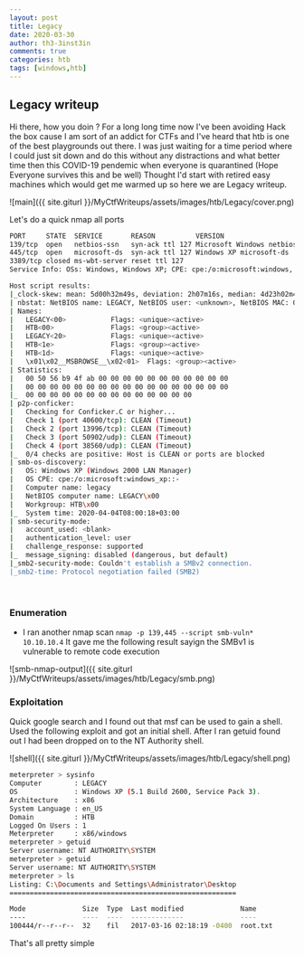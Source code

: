 ```yaml
---
layout: post
title: Legacy
date: 2020-03-30
author: th3-3inst3in
comments: true
categories: htb
tags: [windows,htb]
---
```


## Legacy writeup

Hi there, how you doin ?
For a long long time now I've been avoiding Hack the box cause I am sort of an addict for CTFs and I've heard that htb is one of the best playgrounds out there. I was just waiting for a time period where I could just sit down and do this without any distractions and what better time then this COVID-19 pendemic when everyone is quarantined (Hope Everyone survives this and be well)
Thought I'd start with retired easy machines which would get me warmed up so here we are Legacy writeup.


![main]({{ site.giturl }}/MyCtfWriteups/assets/images/htb/Legacy/cover.png)


Let's do a quick nmap all ports

```bash
PORT     STATE  SERVICE       REASON          VERSION
139/tcp  open   netbios-ssn   syn-ack ttl 127 Microsoft Windows netbios-ssn
445/tcp  open   microsoft-ds  syn-ack ttl 127 Windows XP microsoft-ds
3389/tcp closed ms-wbt-server reset ttl 127
Service Info: OSs: Windows, Windows XP; CPE: cpe:/o:microsoft:windows, cpe:/o:microsoft:windows_xp

Host script results:
|_clock-skew: mean: 5d00h32m49s, deviation: 2h07m16s, median: 4d23h02m49s
| nbstat: NetBIOS name: LEGACY, NetBIOS user: <unknown>, NetBIOS MAC: 00:50:56:b9:4f:ab (VMware)
| Names:
|   LEGACY<00>           Flags: <unique><active>
|   HTB<00>              Flags: <group><active>
|   LEGACY<20>           Flags: <unique><active>
|   HTB<1e>              Flags: <group><active>
|   HTB<1d>              Flags: <unique><active>
|   \x01\x02__MSBROWSE__\x02<01>  Flags: <group><active>
| Statistics:
|   00 50 56 b9 4f ab 00 00 00 00 00 00 00 00 00 00 00
|   00 00 00 00 00 00 00 00 00 00 00 00 00 00 00 00 00
|_  00 00 00 00 00 00 00 00 00 00 00 00 00 00
| p2p-conficker: 
|   Checking for Conficker.C or higher...
|   Check 1 (port 40600/tcp): CLEAN (Timeout)
|   Check 2 (port 13996/tcp): CLEAN (Timeout)
|   Check 3 (port 50902/udp): CLEAN (Timeout)
|   Check 4 (port 38560/udp): CLEAN (Timeout)
|_  0/4 checks are positive: Host is CLEAN or ports are blocked
| smb-os-discovery: 
|   OS: Windows XP (Windows 2000 LAN Manager)
|   OS CPE: cpe:/o:microsoft:windows_xp::-
|   Computer name: legacy
|   NetBIOS computer name: LEGACY\x00
|   Workgroup: HTB\x00
|_  System time: 2020-04-04T08:00:18+03:00
| smb-security-mode: 
|   account_used: <blank>
|   authentication_level: user
|   challenge_response: supported
|_  message_signing: disabled (dangerous, but default)
|_smb2-security-mode: Couldn't establish a SMBv2 connection.
|_smb2-time: Protocol negotiation failed (SMB2)

```

<br>

### Enumeration

- I ran another nmap scan `nmap -p 139,445 --script smb-vuln* 10.10.10.4` It gave me the following result sayign the SMBv1 is vulnerable to remote code execution

![smb-nmap-output]({{ site.giturl }}/MyCtfWriteups/assets/images/htb/Legacy/smb.png)


### Exploitation

Quick google search and I found out that msf can be used to gain a shell. Used the following exploit and got an initial shell. 
After I ran getuid found out I had been dropped on to the NT Authority shell.



![shell]({{ site.giturl }}/MyCtfWriteups/assets/images/htb/Legacy/shell.png)



```bash
meterpreter > sysinfo
Computer        : LEGACY
OS              : Windows XP (5.1 Build 2600, Service Pack 3).
Architecture    : x86
System Language : en_US
Domain          : HTB
Logged On Users : 1
Meterpreter     : x86/windows
meterpreter > getuid
Server username: NT AUTHORITY\SYSTEM
meterpreter > getuid
Server username: NT AUTHORITY\SYSTEM
meterpreter > ls
Listing: C:\Documents and Settings\Administrator\Desktop
========================================================

Mode              Size  Type  Last modified              Name
----              ----  ----  -------------              ----
100444/r--r--r--  32    fil   2017-03-16 02:18:19 -0400  root.txt

```
That's all pretty simple